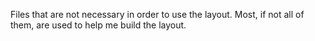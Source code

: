 Files that are not necessary in order to use the layout. Most, if not all of them, are used to help me build the layout.
